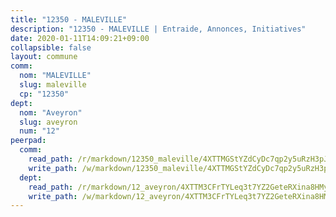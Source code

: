```yaml
---
title: "12350 - MALEVILLE"
description: "12350 - MALEVILLE | Entraide, Annonces, Initiatives"
date: 2020-01-11T14:09:21+09:00
collapsible: false
layout: commune
comm:
  nom: "MALEVILLE"
  slug: maleville
  cp: "12350"
dept:
  nom: "Aveyron"
  slug: aveyron
  num: "12"
peerpad:
  comm:
    read_path: /r/markdown/12350_maleville/4XTTMGStYZdCyDc7qp2y5uRzH3pJCjrUswtM52uGWrmGE8V1M
    write_path: /w/markdown/12350_maleville/4XTTMGStYZdCyDc7qp2y5uRzH3pJCjrUswtM52uGWrmGE8V1M-K3TgUpHH9BmG63ropemUx3pAxBe6GwxxF531fhPQMniXWLMkVttTppSFo6KxZHT31AfJpq7HkgJNLXuLagD1YzNupZ8bDAxNUn8Vh9k4w9DDnictQL45ae9gCasXjfFeskf4Vzy9
  dept:
    read_path: /r/markdown/12_aveyron/4XTTM3CFrTYLeq3t7YZ2GeteRXina8HMy585xLdATaEm28gJq
    write_path: /w/markdown/12_aveyron/4XTTM3CFrTYLeq3t7YZ2GeteRXina8HMy585xLdATaEm28gJq-K3TgUfu3tdsvnJNzfCjLcQBm4uQ83gag77qnaAo9pjUvbpQyfAVAxJdyULKffeJFVcGHHVraYZNVQhiGBeBUKBFLy2Vr8dapgU6tQCmoJQ6dgnoqRGmK9bSxqhW9VArfxRuTPcgV
---
```


